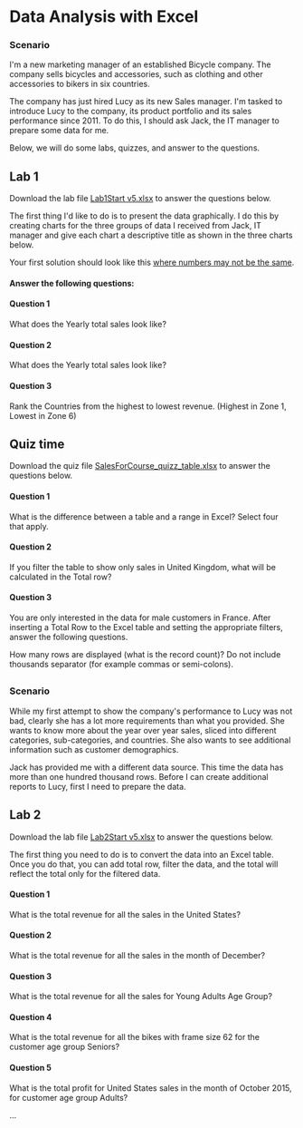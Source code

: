 # Data Analysis with Excel

### Scenario
I'm a new marketing manager of an established Bicycle company. The company sells bicycles and accessories, such as clothing and other accessories to bikers in six countries.

The company has just hired Lucy as its new Sales manager. I'm tasked to introduce Lucy to the company, its product portfolio and its sales performance since 2011. To do this, I should ask Jack, the IT manager to prepare some data for me.

Below, we will do some labs, quizzes, and answer to the questions.

## Lab 1
Download the lab file [Lab1Start v5.xlsx](https://github.com/SomonOlimzoda/DataAnalysisExcel/blob/main/Lab1Start%20v5.xlsx) to answer the questions below.

The first thing I'd like to do is to present the data graphically. I do this by creating charts for the three groups of data I received from Jack, IT manager and give each chart a descriptive title as shown in the three charts below.

Your first solution should look like this [where numbers may not be the same](https://github.com/SomonOlimzoda/DataAnalysisExcel/blob/main/1.png).

#### Answer the following questions:

#### Question 1

What does the Yearly total sales look like?

#### Question 2

What does the Yearly total sales look like?

#### Question 3

Rank the Countries from the highest to lowest revenue. (Highest in Zone 1, Lowest in Zone 6)

## Quiz time 

Download the quiz file [SalesForCourse_quizz_table.xlsx](https://github.com/SomonOlimzoda/DataAnalysisExcel/blob/main/SalesForCourse_quizz_table.xlsx) to answer the questions below.

#### Question 1

What is the difference between a table and a range in Excel? Select four that apply.

#### Question 2

If you filter the table to show only sales in United Kingdom, what will be calculated in the Total row?

#### Question 3

You are only interested in the data for male customers in France. After inserting a Total Row to the Excel table and setting the appropriate filters, answer the following questions.

How many rows are displayed (what is the record count)? Do not include thousands separator (for example commas or semi-colons).

##

### Scenario

While my first attempt to show the company's performance to Lucy was not bad, clearly she has a lot more requirements than what you provided. She wants to know more about the year over year sales, sliced into different categories, sub-categories, and countries. She also wants to see additional information such as customer demographics.

Jack has provided me with a different data source. This time the data has more than one hundred thousand rows. Before I can create additional reports to Lucy, first I need to prepare the data.

## Lab 2

Download the lab file [Lab2Start v5.xlsx](https://github.com/SomonOlimzoda/DataAnalysisExcel/blob/main/Lab2Start%20v5.xlsx) to answer the questions below.

The first thing you need to do is to convert the data into an Excel table. Once you do that, you can add total row, filter the data, and the total will reflect the total only for the filtered data.

#### Question 1

What is the total revenue for all the sales in the United States?

#### Question 2

What is the total revenue for all the sales in the month of December?

#### Question 3

What is the total revenue for all the sales for Young Adults Age Group?

#### Question 4

What is the total revenue for all the bikes with frame size 62 for the customer age group Seniors?

#### Question 5

What is the total profit for United States sales in the month of October 2015, for customer age group Adults?

...
